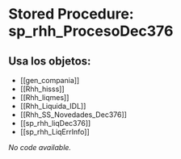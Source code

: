 # Stored Procedure: sp_rhh_ProcesoDec376

## Usa los objetos:
- [[gen_compania]]
- [[Rhh_hisss]]
- [[Rhh_liqmes]]
- [[Rhh_Liquida_IDL]]
- [[Rhh_SS_Novedades_Dec376]]
- [[sp_rhh_liqDec376]]
- [[sp_rhh_LiqErrInfo]]

*No code available.*
